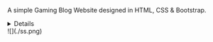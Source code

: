 <p>A simple Gaming Blog Website designed in HTML, CSS & Bootstrap.
  
</p>
<details>#A glimpse of it:</details>
<summary>
![](./ss.png)

</summary>

